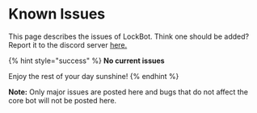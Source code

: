 # Known Issues

This page describes the issues of LockBot. Think one should be added? Report it to the discord server [here.](https://discord.gg/qJyJ5D6)

{% hint style="success" %}
**No current issues**

Enjoy the rest of your day sunshine!
{% endhint %}

**Note:** Only major issues are posted here and bugs that do not affect the core bot will not be posted here.

